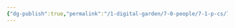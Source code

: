 ```yaml
---
{"dg-publish":true,"permalink":"/1-digital-garden/7-0-people/7-1-p-cs/7-1-3-karima-s-character/","tags":["#hufflepuff","#student","#person"]}
---
```


